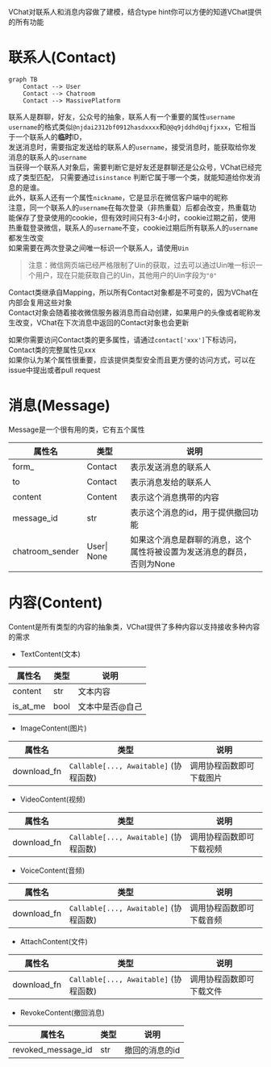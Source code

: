 VChat对联系人和消息内容做了建模，结合type hint你可以方便的知道VChat提供的所有功能

# 联系人(Contact)

```mermaid
graph TB
    Contact --> User
    Contact --> Chatroom
    Contact --> MassivePlatform
```


联系人是群聊，好友，公众号的抽象，联系人有一个重要的属性`username`  
`username`的格式类似`@njdai2312bf0912hasdxxxx`和`@@q9jddhd0qjfjxxx`，它相当于一个联系人的**临时**ID，  
发送消息时，需要指定发送给的联系人的`username`，接受消息时，能获取给你发消息的联系人的`username`  
当获得一个联系人对象后，需要判断它是好友还是群聊还是公众号，VChat已经完成了类型匹配， 只需要通过`isinstance`
判断它属于哪一个类，就能知道给你发消息的是谁。  
此外，联系人还有一个属性`nickname`，它是显示在微信客户端中的昵称  
注意，同一个联系人的`username`在每次登录（非热重载）后都会改变，热重载功能保存了登录使用的cookie，但有效时间只有3-4小时，cookie过期之前，使用
热重载登录微信，联系人的`username`不变，cookie过期后所有联系人的`username`都发生改变  
如果需要在两次登录之间唯一标识一个联系人，请使用`Uin`

> 注意：微信网页端已经严格限制了Uin的获取，过去可以通过Uin唯一标识一个用户，现在只能获取自己的Uin，其他用户的Uin字段为`"0"`

Contact类继承自Mapping，所以所有Contact对象都是不可变的，因为VChat在内部会复用这些对象  
Contact对象会随着接收微信服务器消息而自动创建，如果用户的头像或者昵称发生改变，VChat在下次消息中返回的Contact对象也会更新

如果你需要访问Contact类的更多属性，请通过`contact['xxx']`下标访问，Contact类的完整属性见xxx  
如果你认为某个属性很重要，应该提供类型安全而且更方便的访问方式，可以在issue中提出或者pull request

# 消息(Message)

Message是一个很有用的类，它有五个属性

| 属性名             | 类型          | 说明                                    |
|-----------------|-------------|---------------------------------------|
| form_           | Contact     | 表示发送消息的联系人                            |
| to              | Contact     | 表示消息发给的联系人                            |
| content         | Content     | 表示这个消息携带的内容                           |
| message_id      | str         | 表示这个消息的id，用于提供撤回功能                    |
| chatroom_sender | User\| None | 如果这个消息是群聊的消息，这个属性将被设置为发送消息的群员，否则为None |

# 内容(Content)

Content是所有类型的内容的抽象类，VChat提供了多种内容以支持接收多种内容的需求

- TextContent(文本)

| 属性名      | 类型   | 说明       |
|----------|------|----------|
| content  | str  | 文本内容     |
| is_at_me | bool | 文本中是否@自己 |

- ImageContent(图片)

| 属性名         | 类型                                | 说明           |
|-------------|-----------------------------------|--------------|
| download_fn | `Callable[..., Awaitable]` (协程函数) | 调用协程函数即可下载图片 |

- VideoContent(视频)

| 属性名         | 类型                                | 说明           |
|-------------|-----------------------------------|--------------|
| download_fn | `Callable[..., Awaitable]` (协程函数) | 调用协程函数即可下载视频 |

- VoiceContent(音频)

| 属性名         | 类型                                | 说明           |
|-------------|-----------------------------------|--------------|
| download_fn | `Callable[..., Awaitable]` (协程函数) | 调用协程函数即可下载音频 |

- AttachContent(文件)

| 属性名         | 类型                                | 说明           |
|-------------|-----------------------------------|--------------|
| download_fn | `Callable[..., Awaitable]` (协程函数) | 调用协程函数即可下载文件 |

- RevokeContent(撤回消息)

| 属性名                | 类型  | 说明       |
|--------------------|-----|----------|
| revoked_message_id | str | 撤回的消息的id |
